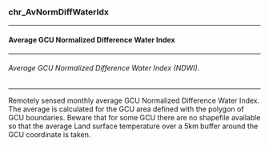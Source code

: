 ### chr_AvNormDiffWaterIdx



------
#### Average GCU Normalized Difference Water Index



------
###### Average GCU Normalized Difference Water Index (NDWI).



------
Remotely sensed monthly average GCU Normalized Difference Water Index. The average is calculated for the GCU area defined with the polygon of GCU boundaries. Beware that for some GCU there are no shapefile available so that the average Land surface temperature over a 5km buffer around the GCU coordinate is taken.